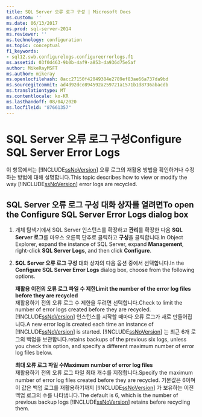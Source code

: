 ```yaml
---
title: SQL Server 오류 로그 구성 | Microsoft Docs
ms.custom: ''
ms.date: 06/13/2017
ms.prod: sql-server-2014
ms.reviewer: ''
ms.technology: configuration
ms.topic: conceptual
f1_keywords:
- sql12.swb.configurelogs.configureerrorlogs.f1
ms.assetid: 03f0d463-9b0b-4af9-a853-da936d75e5af
author: MikeRayMSFT
ms.author: mikeray
ms.openlocfilehash: 8acc27150f42049384e2789ef83ae66a737da9bd
ms.sourcegitcommit: ad4d92dce894592a259721a1571b1d8736abacdb
ms.translationtype: MT
ms.contentlocale: ko-KR
ms.lasthandoff: 08/04/2020
ms.locfileid: "87661357"
---
```

# <a name="configure-sql-server-error-logs"></a><span data-ttu-id="8789d-102">SQL Server 오류 로그 구성</span><span class="sxs-lookup"><span data-stu-id="8789d-102">Configure SQL Server Error Logs</span></span>
  <span data-ttu-id="8789d-103">이 항목에서는 [!INCLUDE[ssNoVersion](../../includes/ssnoversion-md.md)] 오류 로그의 재활용 방법을 확인하거나 수정하는 방법에 대해 설명합니다.</span><span class="sxs-lookup"><span data-stu-id="8789d-103">This topic describes how to view or modify the way [!INCLUDE[ssNoVersion](../../includes/ssnoversion-md.md)] error logs are recycled.</span></span>  
  
## <a name="to-open-the-configure-sql-server-error-logs-dialog-box"></a><span data-ttu-id="8789d-104">SQL Server 오류 로그 구성 대화 상자를 열려면</span><span class="sxs-lookup"><span data-stu-id="8789d-104">To open the Configure SQL Server Error Logs dialog box</span></span>  
  
1.  <span data-ttu-id="8789d-105">개체 탐색기에서 SQL Server 인스턴스를 확장하고 **관리**를 확장한 다음 **SQL Server 로그**를 마우스 오른쪽 단추로 클릭하고 **구성**을 클릭합니다.</span><span class="sxs-lookup"><span data-stu-id="8789d-105">In Object Explorer, expand the instance of SQL Server, expand **Management**, right-click **SQL Server Logs**, and then click **Configure**.</span></span>  
  
2.  <span data-ttu-id="8789d-106">**SQL Server 오류 로그 구성** 대화 상자의 다음 옵션 중에서 선택합니다.</span><span class="sxs-lookup"><span data-stu-id="8789d-106">In the **Configure SQL Server Error Logs** dialog box, choose from the following options.</span></span>  
  
     <span data-ttu-id="8789d-107">**재활용 이전의 오류 로그 파일 수 제한**</span><span class="sxs-lookup"><span data-stu-id="8789d-107">**Limit the number of the error log files before they are recycled**</span></span>  
     <span data-ttu-id="8789d-108">재활용하기 전의 오류 로그 수 제한을 두려면 선택합니다.</span><span class="sxs-lookup"><span data-stu-id="8789d-108">Check to limit the number of error logs created before they are recycled.</span></span> <span data-ttu-id="8789d-109">[!INCLUDE[ssNoVersion](../../includes/ssnoversion-md.md)] 인스턴스를 시작할 때마다 오류 로그가 새로 만들어집니다.</span><span class="sxs-lookup"><span data-stu-id="8789d-109">A new error log is created each time an instance of [!INCLUDE[ssNoVersion](../../includes/ssnoversion-md.md)] is started.</span></span> [!INCLUDE[ssNoVersion](../../includes/ssnoversion-md.md)] <span data-ttu-id="8789d-110">는 최근 6개 로그의 백업을 보관합니다.</span><span class="sxs-lookup"><span data-stu-id="8789d-110">retains backups of the previous six logs, unless you check this option, and specify a different maximum number of error log files below.</span></span>  
  
     <span data-ttu-id="8789d-111">**최대 오류 로그 파일 수**</span><span class="sxs-lookup"><span data-stu-id="8789d-111">**Maximum number of error log files**</span></span>  
     <span data-ttu-id="8789d-112">재활용하기 전의 오류 로그 파일 최대 개수를 지정합니다.</span><span class="sxs-lookup"><span data-stu-id="8789d-112">Specify the maximum number of error log files created before they are recycled.</span></span> <span data-ttu-id="8789d-113">기본값은 6이며 이 값은 백업 로그를 재활용하기까지 [!INCLUDE[ssNoVersion](../../includes/ssnoversion-md.md)] 가 보유하는 이전 백업 로그의 수를 나타냅니다.</span><span class="sxs-lookup"><span data-stu-id="8789d-113">The default is 6, which is the number of previous backup logs [!INCLUDE[ssNoVersion](../../includes/ssnoversion-md.md)] retains before recycling them.</span></span>  
  
  
